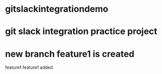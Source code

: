 # gitslackintegrationdemo
# git slack integration practice project

# new branch feature1 is created
feature1 
feature1 added
